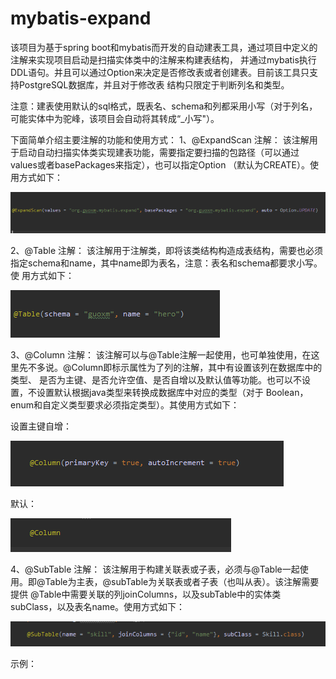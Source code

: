 # mybatis-expand

该项目为基于spring boot和mybatis而开发的自动建表工具，通过项目中定义的注解来实现项目启动是扫描实体类中的注解来构建表结构，
并通过mybatis执行DDL语句。并且可以通过Option来决定是否修改表或者创建表。目前该工具只支持PostgreSQL数据库，并且对于修改表
结构只限定于判断列名和类型。

注意：建表使用默认的sql格式，既表名、schema和列都采用小写（对于列名，可能实体中为驼峰，该项目会自动将其转成“_小写"）。

下面简单介绍主要注解的功能和使用方式：
1、@ExpandScan 注解：
该注解用于启动自动扫描实体类实现建表功能，需要指定要扫描的包路径（可以通过values或者basePackages来指定），也可以指定Option
（默认为CREATE）。使用方式如下：

![image](https://github.com/Guo-xm/mybatis-expand/blob/master/images/ExpandScan.png)

2、@Table 注解：
该注解用于注解类，即将该类结构构造成表结构，需要也必须指定schema和name，其中name即为表名，注意：表名和schema都要求小写。使
用方式如下：

![image](https://github.com/Guo-xm/mybatis-expand/blob/master/images/Table.png)

3、@Column 注解：
该注解可以与@Table注解一起使用，也可单独使用，在这里先不多说。@Column即标示属性为了列的注解，其中有设置该列在数据库中的类型、
是否为主键、是否允许空值、是否自增以及默认值等功能。也可以不设置，不设置默认根据java类型来转换成数据库中对应的类型（对于
Boolean，enum和自定义类型要求必须指定类型）。其使用方式如下：

设置主键自增：

![image](https://github.com/Guo-xm/mybatis-expand/blob/master/images/Column.png)

默认：

![image](https://github.com/Guo-xm/mybatis-expand/blob/master/images/Column2.png)

4、@SubTable 注解：
该注解用于构建关联表或子表，必须与@Table一起使用。即@Table为主表，@subTable为关联表或者子表（也叫从表）。该注解需要提供
@Table中需要关联的列joinColumns，以及subTable中的实体类subClass，以及表名name。使用方式如下：

![image](https://github.com/Guo-xm/mybatis-expand/blob/master/images/SubTable.png)


示例：




        

